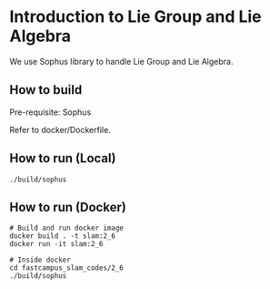 # Introduction to Lie Group and Lie Algebra

We use Sophus library to handle Lie Group and Lie Algebra.

## How to build

Pre-requisite: Sophus

Refer to docker/Dockerfile.

## How to run (Local)

```
./build/sophus
```

## How to run (Docker)

```
# Build and run docker image
docker build . -t slam:2_6
docker run -it slam:2_6

# Inside docker
cd fastcampus_slam_codes/2_6
./build/sophus
```
